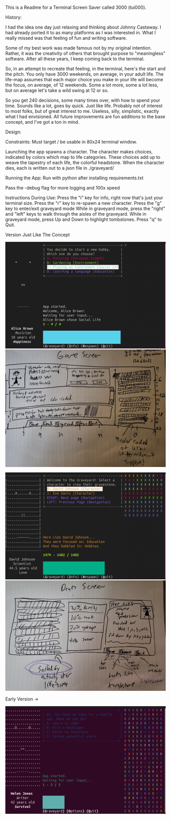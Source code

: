 This is a Readme for a Terminal Screen Saver called 3000 (tui000).

History:

I had the idea one day just relaxing and thinking about Johnny Castaway. 
I had already ported it to as many platforms as I was interested in.
What I really missed was that feeling of fun and writing software. 

Some of my best work was made famous not by my original intention.
Rather, it was the creativity of others that brought purpose to "meaningless" software. 
After all these years, I keep coming back to the terminal. 

So, in an attempt to recreate that feeling, in the terminal, here's the start and the pitch.
You only have 3000 weekends, on average, in your adult life. The life-map assumes that each major choice you make in your life will become the focus, on average, of 12 weekends. Some a lot more, some a lot less, but on average let's take a wild swing at 12 or so. 
 
So you get 240 decisions, some many times over, with how to spend your time.  Sounds like a lot, goes by quick.  Just like life. Probably not of interest to most folks, but of great interest to me.  Useless, silly, simplistic, exactly what I had envisioned.  All future improvements are fun additions to the base concept, and I've got a ton in mind. 


Design:

Constraints: Must target / be usable in 80x24 terminal window. 

Launching the app spawns a character.
The character makes choices, indicated by colors which map to life categories. 
These choices add up to weave the tapestry of each life, the colorful headstone.
When the character dies, each is written out to a json file in ./graveyard/

Running the App:
Run with python after installing requirements.txt

Pass the -debug flag for more logging and 100x speed

Instructions During Use: 
Press the "i" key for info, right now that's just your terminal size. 
Press the "r" key to re-spawn a new character. 
Press the "g" key to enter/exit graveyard mode
While in graveyard mode, press the "right" and "left" keys to walk through the aisles of the graveyard.
While in graveyard mode, press Up and Down to highlight tombstones.
Press "q" to Quit. 


Version Just Like The Concept

![Play Screen](screenshots/play_screen_like_concept.png)
![Play Screen Concept](concept_art/play_screen.jpg)


![Graveyard](screenshots/graveyard_like_concept.png)
![Graveyard Concept](concept_art/death_screen.jpg)



Early Version -> 

![Early Version](screenshots/early.png)


